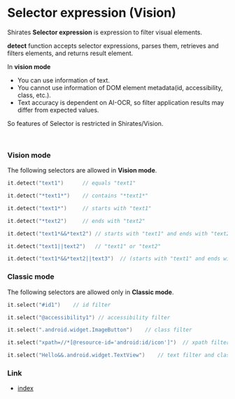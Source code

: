 # Selector expression (Vision)

Shirates **Selector expression** is expression to filter visual elements.

**detect** function accepts selector expressions, parses them, retrieves and filters elements, and returns result
element.

In **vision mode**

- You can use information of text.
- You cannot use information of DOM element metadata(id, accessibility, class, etc.).
- Text accuracy is dependent on AI-OCR, so filter application results may differ from expected values.

So features of Selector is restricted in Shirates/Vision.

<br>

### Vision mode

The following selectors are allowed in **Vision mode**.

```kotlin
it.detect("text1")      // equals "text1"

it.detect("*text1*")    // contains "*text1*"

it.detect("text1*")     // starts with "text1"

it.detect("*text2")     // ends with "text2"

it.detect("text1*&&*text2") // starts with "text1" and ends with "text2"

it.detect("text1||text2")   // "text1" or "text2"

it.detect("text1*&&*text2||text3")  // (starts with "text1" and ends with "text2") or equals "text3"
```

### Classic mode

The following selectors are allowed only in **Classic mode**.

```kotlin
it.select("#id1")    // id filter

it.select("@accessibility1") // accessibility filter

it.select(".android.widget.ImageButton")    // class filter

it.select("xpath=//*[@resource-id='android:id/icon']")  // xpath filter

it.select("Hello&&.android.widget.TextView")    // text filter and class filter combined with "&&"(and) operator
```

### Link

- [index](../../../index.md)

